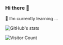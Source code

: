 ### Hi there 👋
🌱 I’m currently learning ...

![GitHub's stats](https://github-stats.ubrong.com/api?username=ZherKing&show_icons=true&theme=onedark)


![Visitor Count](https://profile-counter.glitch.me/ZherKing/count.svg)
<!--
**ZherKing/ZherKing** is a ✨ _special_ ✨ repository because its `README.md` (this file) appears on your GitHub profile.

Here are some ideas to get you started:

- 🔭 I’m currently working on ...
- 🌱 I’m currently learning ...
- 👯 I’m looking to collaborate on ...
- 🤔 I’m looking for help with ...
- 💬 Ask me about ...
- 📫 How to reach me: ...
- 😄 Pronouns: ...
- ⚡ Fun fact: ...
-->
